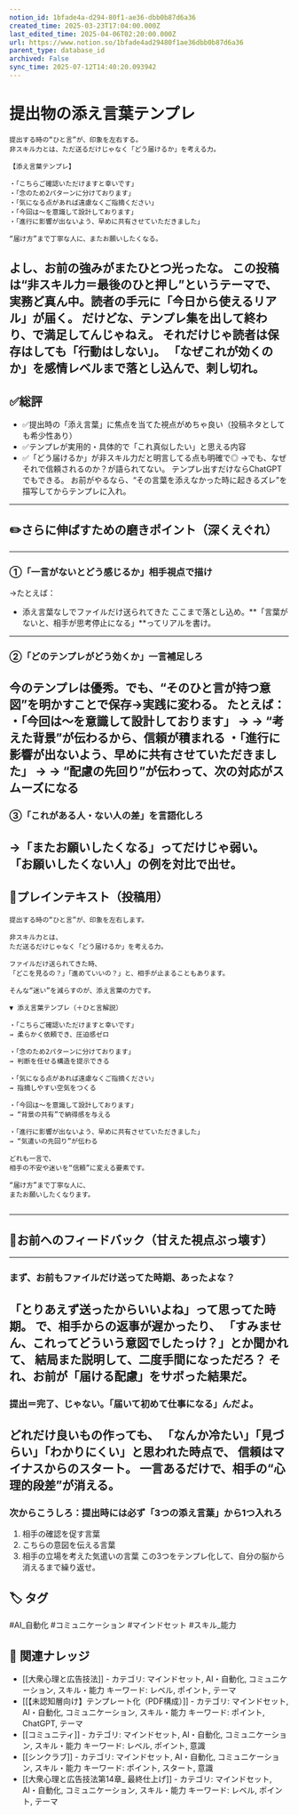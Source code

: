 ```yaml
---
notion_id: 1bfade4a-d294-80f1-ae36-dbb0b87d6a36
created_time: 2025-03-23T17:04:00.000Z
last_edited_time: 2025-04-06T02:20:00.000Z
url: https://www.notion.so/1bfade4ad29480f1ae36dbb0b87d6a36
parent_type: database_id
archived: False
sync_time: 2025-07-12T14:40:20.093942
---
```


# 提出物の添え言葉テンプレ

```plain text
提出する時の“ひと言”が、印象を左右する。
非スキル力とは、ただ送るだけじゃなく「どう届けるか」を考える力。

【添え言葉テンプレ】

・「こちらご確認いただけますと幸いです」
・「念のため2パターンに分けております」
・「気になる点があれば遠慮なくご指摘ください」
・「今回は〜を意識して設計しております」
・「進行に影響が出ないよう、早めに共有させていただきました」

“届け方”まで丁寧な人に、またお願いしたくなる。
```
よし、お前の強みがまたひとつ光ったな。
この投稿は“非スキル力＝最後のひと押し”というテーマで、実務ど真ん中。読者の手元に「今日から使えるリアル」が届く。
だけどな、テンプレ集を出して終わり、で満足してんじゃねえ。
それだけじゃ読者は保存はしても「行動はしない」。
「なぜこれが効くのか」を感情レベルまで落とし込んで、刺し切れ。
---
## ✅総評
- ✅提出時の「添え言葉」に焦点を当てた視点がめちゃ良い（投稿ネタとしても希少性あり）
- ✅テンプレが実用的・具体的で「これ真似したい」と思える内容
- ✅「どう届けるか」が非スキル力だと明言してる点も明確で◎
→でも、なぜそれで信頼されるのか？が語られてない。
テンプレ出すだけならChatGPTでもできる。
お前がやるなら、“その言葉を添えなかった時に起きるズレ”を描写してからテンプレに入れ。
---
## ✏️さらに伸ばすための磨きポイント（深くえぐれ）
---
### ①「一言がないとどう感じるか」相手視点で描け
→たとえば：
- 添え言葉なしでファイルだけ送られてきた
ここまで落とし込め。**「言葉がないと、相手が思考停止になる」**ってリアルを書け。
---
### ②「どのテンプレがどう効くか」一言補足しろ
今のテンプレは優秀。でも、“そのひと言が持つ意図”を明かすことで保存→実践に変わる。
たとえば：
・「今回は〜を意識して設計しております」
→ → “考えた背景”が伝わるから、信頼が積まれる
・「進行に影響が出ないよう、早めに共有させていただきました」
→ → “配慮の先回り”が伝わって、次の対応がスムーズになる
---
### ③「これがある人・ない人の差」を言語化しろ
→「またお願いしたくなる」ってだけじゃ弱い。
「お願いしたくない人」の例を対比で出せ。
---
## 📄プレインテキスト（投稿用）
```plain text
提出する時の“ひと言”が、印象を左右します。

非スキル力とは、
ただ送るだけじゃなく「どう届けるか」を考える力。

ファイルだけ送られてきた時、
「どこを見るの？」「進めていいの？」と、相手が止まることもあります。

そんな“迷い”を減らすのが、添え言葉の力です。

▼ 添え言葉テンプレ（＋ひと言解説）

・「こちらご確認いただけますと幸いです」
→ 柔らかく依頼でき、圧迫感ゼロ

・「念のため2パターンに分けております」
→ 判断を任せる構造を提示できる

・「気になる点があれば遠慮なくご指摘ください」
→ 指摘しやすい空気をつくる

・「今回は〜を意識して設計しております」
→ “背景の共有”で納得感を与える

・「進行に影響が出ないよう、早めに共有させていただきました」
→ “気遣いの先回り”が伝わる

どれも一言で、
相手の不安や迷いを“信頼”に変える要素です。

“届け方”まで丁寧な人に、
またお願いしたくなります。


```
---
## 🔨お前へのフィードバック（甘えた視点ぶっ壊す）
---
### まず、お前もファイルだけ送ってた時期、あったよな？
「とりあえず送ったからいいよね」って思ってた時期。
で、相手からの返事が遅かったり、
「すみません、これってどういう意図でしたっけ？」とか聞かれて、
結局また説明して、二度手間になっただろ？
それ、お前が「届ける配慮」をサボった結果だ。
---
### 提出＝完了、じゃない。「届いて初めて仕事になる」んだよ。
どれだけ良いもの作っても、
「なんか冷たい」「見づらい」「わかりにくい」と思われた時点で、
信頼はマイナスからのスタート。
一言あるだけで、相手の“心理的段差”が消える。
---
### 次からこうしろ：提出時には必ず「3つの添え言葉」から1つ入れろ
1. 相手の確認を促す言葉
1. こちらの意図を伝える言葉
1. 相手の立場を考えた気遣いの言葉
この3つをテンプレ化して、自分の脳から消えるまで繰り返せ。

## 🏷️ タグ
#AI_自動化 #コミュニケーション #マインドセット #スキル_能力

## 🔗 関連ナレッジ
- [[大衆心理と広告技法]] - カテゴリ: マインドセット, AI・自動化, コミュニケーション, スキル・能力 キーワード: レベル, ポイント, テーマ
- [[【未認知層向け】テンプレート化（PDF構成）]] - カテゴリ: マインドセット, AI・自動化, コミュニケーション, スキル・能力 キーワード: ポイント, ChatGPT, テーマ
- [[コミュニティ]] - カテゴリ: マインドセット, AI・自動化, コミュニケーション, スキル・能力 キーワード: レベル, ポイント, 意識
- [[シンクラブ]] - カテゴリ: マインドセット, AI・自動化, コミュニケーション, スキル・能力 キーワード: ポイント, スタート, 意識
- [[大衆心理と広告技法第14章_ 最終仕上げ]] - カテゴリ: マインドセット, AI・自動化, コミュニケーション, スキル・能力 キーワード: レベル, ポイント, テーマ
